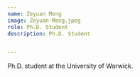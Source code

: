```yaml
---
name: Zeyuan Meng
image: Zeyuan-Meng.jpeg
role: Ph.D. Student
description: Ph.D. Student


---
```


Ph.D. student at the University of Warwick.
